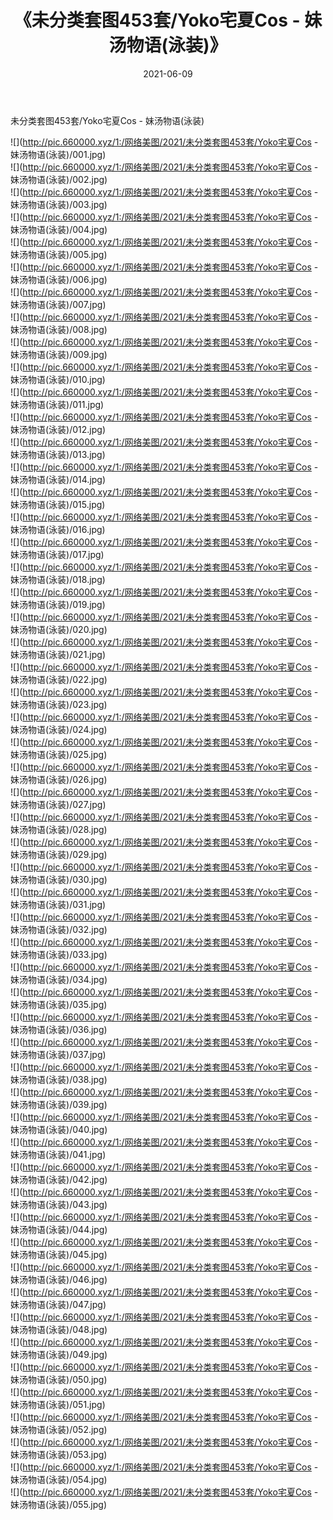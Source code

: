 ﻿---
layout: post
title:  《未分类套图453套/Yoko宅夏Cos - 妹汤物语(泳装)》
date:   2021-06-09
img: http://pic.660000.xyz/1:/网络美图/2021/未分类套图453套/Yoko宅夏Cos - 妹汤物语(泳装)/000.jpg
categories: [美女, 清纯, 唯美]
---

未分类套图453套/Yoko宅夏Cos - 妹汤物语(泳装)

 ![](http://pic.660000.xyz/1:/网络美图/2021/未分类套图453套/Yoko宅夏Cos - 妹汤物语(泳装)/001.jpg) <br>![](http://pic.660000.xyz/1:/网络美图/2021/未分类套图453套/Yoko宅夏Cos - 妹汤物语(泳装)/002.jpg) <br>![](http://pic.660000.xyz/1:/网络美图/2021/未分类套图453套/Yoko宅夏Cos - 妹汤物语(泳装)/003.jpg) <br>![](http://pic.660000.xyz/1:/网络美图/2021/未分类套图453套/Yoko宅夏Cos - 妹汤物语(泳装)/004.jpg) <br>![](http://pic.660000.xyz/1:/网络美图/2021/未分类套图453套/Yoko宅夏Cos - 妹汤物语(泳装)/005.jpg) <br>![](http://pic.660000.xyz/1:/网络美图/2021/未分类套图453套/Yoko宅夏Cos - 妹汤物语(泳装)/006.jpg) <br>![](http://pic.660000.xyz/1:/网络美图/2021/未分类套图453套/Yoko宅夏Cos - 妹汤物语(泳装)/007.jpg) <br>![](http://pic.660000.xyz/1:/网络美图/2021/未分类套图453套/Yoko宅夏Cos - 妹汤物语(泳装)/008.jpg) <br>![](http://pic.660000.xyz/1:/网络美图/2021/未分类套图453套/Yoko宅夏Cos - 妹汤物语(泳装)/009.jpg) <br>![](http://pic.660000.xyz/1:/网络美图/2021/未分类套图453套/Yoko宅夏Cos - 妹汤物语(泳装)/010.jpg) <br>![](http://pic.660000.xyz/1:/网络美图/2021/未分类套图453套/Yoko宅夏Cos - 妹汤物语(泳装)/011.jpg) <br>![](http://pic.660000.xyz/1:/网络美图/2021/未分类套图453套/Yoko宅夏Cos - 妹汤物语(泳装)/012.jpg) <br>![](http://pic.660000.xyz/1:/网络美图/2021/未分类套图453套/Yoko宅夏Cos - 妹汤物语(泳装)/013.jpg) <br>![](http://pic.660000.xyz/1:/网络美图/2021/未分类套图453套/Yoko宅夏Cos - 妹汤物语(泳装)/014.jpg) <br>![](http://pic.660000.xyz/1:/网络美图/2021/未分类套图453套/Yoko宅夏Cos - 妹汤物语(泳装)/015.jpg) <br>![](http://pic.660000.xyz/1:/网络美图/2021/未分类套图453套/Yoko宅夏Cos - 妹汤物语(泳装)/016.jpg) <br>![](http://pic.660000.xyz/1:/网络美图/2021/未分类套图453套/Yoko宅夏Cos - 妹汤物语(泳装)/017.jpg) <br>![](http://pic.660000.xyz/1:/网络美图/2021/未分类套图453套/Yoko宅夏Cos - 妹汤物语(泳装)/018.jpg) <br>![](http://pic.660000.xyz/1:/网络美图/2021/未分类套图453套/Yoko宅夏Cos - 妹汤物语(泳装)/019.jpg) <br>![](http://pic.660000.xyz/1:/网络美图/2021/未分类套图453套/Yoko宅夏Cos - 妹汤物语(泳装)/020.jpg) <br>![](http://pic.660000.xyz/1:/网络美图/2021/未分类套图453套/Yoko宅夏Cos - 妹汤物语(泳装)/021.jpg) <br>![](http://pic.660000.xyz/1:/网络美图/2021/未分类套图453套/Yoko宅夏Cos - 妹汤物语(泳装)/022.jpg) <br>![](http://pic.660000.xyz/1:/网络美图/2021/未分类套图453套/Yoko宅夏Cos - 妹汤物语(泳装)/023.jpg) <br>![](http://pic.660000.xyz/1:/网络美图/2021/未分类套图453套/Yoko宅夏Cos - 妹汤物语(泳装)/024.jpg) <br>![](http://pic.660000.xyz/1:/网络美图/2021/未分类套图453套/Yoko宅夏Cos - 妹汤物语(泳装)/025.jpg) <br>![](http://pic.660000.xyz/1:/网络美图/2021/未分类套图453套/Yoko宅夏Cos - 妹汤物语(泳装)/026.jpg) <br>![](http://pic.660000.xyz/1:/网络美图/2021/未分类套图453套/Yoko宅夏Cos - 妹汤物语(泳装)/027.jpg) <br>![](http://pic.660000.xyz/1:/网络美图/2021/未分类套图453套/Yoko宅夏Cos - 妹汤物语(泳装)/028.jpg) <br>![](http://pic.660000.xyz/1:/网络美图/2021/未分类套图453套/Yoko宅夏Cos - 妹汤物语(泳装)/029.jpg) <br>![](http://pic.660000.xyz/1:/网络美图/2021/未分类套图453套/Yoko宅夏Cos - 妹汤物语(泳装)/030.jpg) <br>![](http://pic.660000.xyz/1:/网络美图/2021/未分类套图453套/Yoko宅夏Cos - 妹汤物语(泳装)/031.jpg) <br>![](http://pic.660000.xyz/1:/网络美图/2021/未分类套图453套/Yoko宅夏Cos - 妹汤物语(泳装)/032.jpg) <br>![](http://pic.660000.xyz/1:/网络美图/2021/未分类套图453套/Yoko宅夏Cos - 妹汤物语(泳装)/033.jpg) <br>![](http://pic.660000.xyz/1:/网络美图/2021/未分类套图453套/Yoko宅夏Cos - 妹汤物语(泳装)/034.jpg) <br>![](http://pic.660000.xyz/1:/网络美图/2021/未分类套图453套/Yoko宅夏Cos - 妹汤物语(泳装)/035.jpg) <br>![](http://pic.660000.xyz/1:/网络美图/2021/未分类套图453套/Yoko宅夏Cos - 妹汤物语(泳装)/036.jpg) <br>![](http://pic.660000.xyz/1:/网络美图/2021/未分类套图453套/Yoko宅夏Cos - 妹汤物语(泳装)/037.jpg) <br>![](http://pic.660000.xyz/1:/网络美图/2021/未分类套图453套/Yoko宅夏Cos - 妹汤物语(泳装)/038.jpg) <br>![](http://pic.660000.xyz/1:/网络美图/2021/未分类套图453套/Yoko宅夏Cos - 妹汤物语(泳装)/039.jpg) <br>![](http://pic.660000.xyz/1:/网络美图/2021/未分类套图453套/Yoko宅夏Cos - 妹汤物语(泳装)/040.jpg) <br>![](http://pic.660000.xyz/1:/网络美图/2021/未分类套图453套/Yoko宅夏Cos - 妹汤物语(泳装)/041.jpg) <br>![](http://pic.660000.xyz/1:/网络美图/2021/未分类套图453套/Yoko宅夏Cos - 妹汤物语(泳装)/042.jpg) <br>![](http://pic.660000.xyz/1:/网络美图/2021/未分类套图453套/Yoko宅夏Cos - 妹汤物语(泳装)/043.jpg) <br>![](http://pic.660000.xyz/1:/网络美图/2021/未分类套图453套/Yoko宅夏Cos - 妹汤物语(泳装)/044.jpg) <br>![](http://pic.660000.xyz/1:/网络美图/2021/未分类套图453套/Yoko宅夏Cos - 妹汤物语(泳装)/045.jpg) <br>![](http://pic.660000.xyz/1:/网络美图/2021/未分类套图453套/Yoko宅夏Cos - 妹汤物语(泳装)/046.jpg) <br>![](http://pic.660000.xyz/1:/网络美图/2021/未分类套图453套/Yoko宅夏Cos - 妹汤物语(泳装)/047.jpg) <br>![](http://pic.660000.xyz/1:/网络美图/2021/未分类套图453套/Yoko宅夏Cos - 妹汤物语(泳装)/048.jpg) <br>![](http://pic.660000.xyz/1:/网络美图/2021/未分类套图453套/Yoko宅夏Cos - 妹汤物语(泳装)/049.jpg) <br>![](http://pic.660000.xyz/1:/网络美图/2021/未分类套图453套/Yoko宅夏Cos - 妹汤物语(泳装)/050.jpg) <br>![](http://pic.660000.xyz/1:/网络美图/2021/未分类套图453套/Yoko宅夏Cos - 妹汤物语(泳装)/051.jpg) <br>![](http://pic.660000.xyz/1:/网络美图/2021/未分类套图453套/Yoko宅夏Cos - 妹汤物语(泳装)/052.jpg) <br>![](http://pic.660000.xyz/1:/网络美图/2021/未分类套图453套/Yoko宅夏Cos - 妹汤物语(泳装)/053.jpg) <br>![](http://pic.660000.xyz/1:/网络美图/2021/未分类套图453套/Yoko宅夏Cos - 妹汤物语(泳装)/054.jpg) <br>![](http://pic.660000.xyz/1:/网络美图/2021/未分类套图453套/Yoko宅夏Cos - 妹汤物语(泳装)/055.jpg) <br>